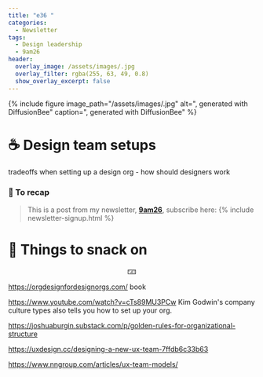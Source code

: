 ```yaml
---
title: "e36 "
categories:
  - Newsletter
tags:
  - Design leadership
  - 9am26
header:
  overlay_image: /assets/images/.jpg
  overlay_filter: rgba(255, 63, 49, 0.8)
  show_overlay_excerpt: false
---
```



{% include figure image_path="/assets/images/.jpg" alt=", generated with DiffusionBee" caption=", generated with DiffusionBee" %}

# ☕ Design team setups

tradeoffs when setting up a design org - how should designers work


### 🥤 To recap

> This is a post from my newsletter, **[9am26](https://polgarp.com/categories/newsletter/)**, subscribe here:
> {% include newsletter-signup.html %}

# 🍪 Things to snack on

<p style="text-align: center;">🁃</p>

https://orgdesignfordesignorgs.com/ book

https://www.youtube.com/watch?v=cTs89MU3PCw Kim Godwin's company culture types also tells you how to set up your org.

https://joshuaburgin.substack.com/p/golden-rules-for-organizational-structure

https://uxdesign.cc/designing-a-new-ux-team-7ffdb6c33b63

https://www.nngroup.com/articles/ux-team-models/

